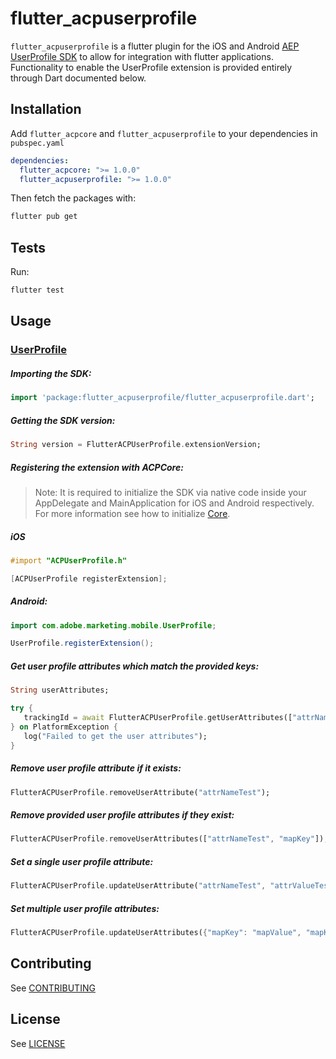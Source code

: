 # flutter_acpuserprofile

`flutter_acpuserprofile` is a flutter plugin for the iOS and Android [AEP UserProfile SDK](https://aep-sdks.gitbook.io/docs/using-mobile-extensions/profile) to allow for integration with flutter applications. Functionality to enable the UserProfile extension is provided entirely through Dart documented below.

## Installation

Add `flutter_acpcore` and `flutter_acpuserprofile` to your dependencies in `pubspec.yaml`

```yaml
dependencies:
  flutter_acpcore: ">= 1.0.0"
  flutter_acpuserprofile: ">= 1.0.0"
```

Then fetch the packages with:

```bash
flutter pub get
```

## Tests

Run:

```bash
flutter test
```

## Usage

### [UserProfile](https://aep-sdks.gitbook.io/docs/using-mobile-extensions/profile)

##### Importing the SDK:
```dart
import 'package:flutter_acpuserprofile/flutter_acpuserprofile.dart';
```

##### Getting the SDK version:
 ```dart
String version = FlutterACPUserProfile.extensionVersion;
 ```

 ##### Registering the extension with ACPCore:

 > Note: It is required to initialize the SDK via native code inside your AppDelegate and MainApplication for iOS and Android respectively. For more information see how to initialize [Core](https://aep-sdks.gitbook.io/docs/getting-started/initialize-the-sdk).

 ##### **iOS**
 ```objective-c
#import "ACPUserProfile.h"

[ACPUserProfile registerExtension];
 ```

 ##### **Android:**
 ```java
import com.adobe.marketing.mobile.UserProfile;

UserProfile.registerExtension();
 ```

 ##### Get user profile attributes which match the provided keys:

 ```dart
String userAttributes;

try {
	trackingId = await FlutterACPUserProfile.getUserAttributes(["attrNameTest", "mapKey"]);
} on PlatformException {
	log("Failed to get the user attributes");
}
 ```

 ##### Remove user profile attribute if it exists:

 ```dart
FlutterACPUserProfile.removeUserAttribute("attrNameTest");
 ```

 ##### Remove provided user profile attributes if they exist:

 ```dart
FlutterACPUserProfile.removeUserAttributes(["attrNameTest", "mapKey"]);
 ```

 ##### Set a single user profile attribute:

 ```dart
FlutterACPUserProfile.updateUserAttribute("attrNameTest", "attrValueTest"),
 ```

 ##### Set multiple user profile attributes:

 ```dart
FlutterACPUserProfile.updateUserAttributes({"mapKey": "mapValue", "mapKey1": "mapValue1"});
 ```

## Contributing
See [CONTRIBUTING](CONTRIBUTING.md)

## License
See [LICENSE](LICENSE)
